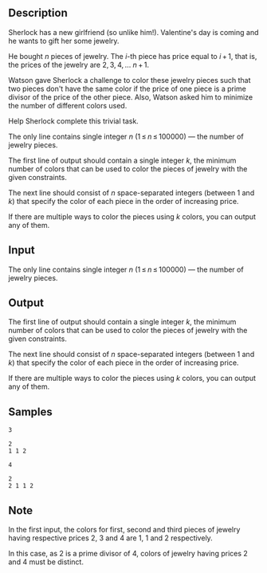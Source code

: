 ## Description

<div><p>Sherlock has a new girlfriend (so unlike him!). Valentine's day is coming and he wants to gift her some jewelry.</p><p>He bought <span class="tex-span"><i>n</i></span> pieces of jewelry. The <span class="tex-span"><i>i</i></span>-th piece has price equal to <span class="tex-span"><i>i</i> + 1</span>, that is, the prices of the jewelry are <span class="tex-span">2, 3, 4, ... <i>n</i> + 1</span>.</p><p>Watson gave Sherlock a challenge to color these jewelry pieces such that two pieces don't have the same color if the price of one piece is a prime divisor of the price of the other piece. Also, Watson asked him to minimize the number of different colors used.</p><p>Help Sherlock complete this trivial task.</p></div><div class="input-specification"><p>The only line contains single integer <span class="tex-span"><i>n</i></span> (<span class="tex-span">1 ≤ <i>n</i> ≤ 100000</span>)&nbsp;— the number of jewelry pieces.</p></div><div class="output-specification"><p>The first line of output should contain a single integer <span class="tex-span"><i>k</i></span>, the minimum number of colors that can be used to color the pieces of jewelry with the given constraints.</p><p>The next line should consist of <span class="tex-span"><i>n</i></span> space-separated integers (between <span class="tex-span">1</span> and <span class="tex-span"><i>k</i></span>) that specify the color of each piece in the order of increasing price.</p><p>If there are multiple ways to color the pieces using <span class="tex-span"><i>k</i></span> colors, you can output any of them.</p></div>

## Input

<p>The only line contains single integer <span class="tex-span"><i>n</i></span> (<span class="tex-span">1 ≤ <i>n</i> ≤ 100000</span>)&nbsp;— the number of jewelry pieces.</p>

## Output

<p>The first line of output should contain a single integer <span class="tex-span"><i>k</i></span>, the minimum number of colors that can be used to color the pieces of jewelry with the given constraints.</p><p>The next line should consist of <span class="tex-span"><i>n</i></span> space-separated integers (between <span class="tex-span">1</span> and <span class="tex-span"><i>k</i></span>) that specify the color of each piece in the order of increasing price.</p><p>If there are multiple ways to color the pieces using <span class="tex-span"><i>k</i></span> colors, you can output any of them.</p>

## Samples

```input1
3

```

```output1
2
1 1 2
```






```input2
4

```

```output2
2
2 1 1 2

```




## Note

<p>In the first input, the colors for first, second and third pieces of jewelry having respective prices <span class="tex-span">2</span>, <span class="tex-span">3</span> and <span class="tex-span">4</span> are <span class="tex-span">1</span>, <span class="tex-span">1</span> and <span class="tex-span">2</span> respectively.</p><p>In this case, as <span class="tex-span">2</span> is a prime divisor of <span class="tex-span">4</span>, colors of jewelry having prices <span class="tex-span">2</span> and <span class="tex-span">4</span> must be distinct.</p>
